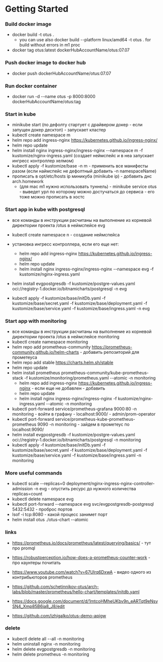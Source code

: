# Getting Started

### Build docker image

 * docker build -t otus .  
   * you can use also docker build  --platform linux/amd64 -t otus .  for build without errors in m1 proc 
 * docker tag otus:latest dockerHubAccountName/otus:07.07 

### Push docker image to docker hub
 
 * docker push  dockerHubAccountName/otus:07.07

### Run docker container

* docker run -d --name otus -p 8000:8000 dockerHubAccountName/otus:tag


### Start in kube

 * minikube start (по дефолту стартует с драйвером докер - если запущен докер десктоп) - запускает кластер
 * kubectl create namespace m
 * helm repo add ingress-nginx https://kubernetes.github.io/ingress-nginx/ 
 * helm repo update
 * helm install nginx ingress-nginx/ingress-nginx --namespace m -f kustomize/nginx-ingress.yaml 
  (создает неймспейс и в неа запускает ингресс контроллер хелмом)
 * kubectl apply -f kustomize/base -n m - применить все манифесты разом (если наймспейс не дефолтный добавить -n namespaceName)
 * прописать в opt/etc/hosts ip миникуба (minikube ip) - добавить днс arch.homework
   * (для mac m1 нужно использовать туннель) - minikube service otus - выведет урл по которому можно достучаться до сервиса - его тоже можно прописать в хостс

### Start app in kube with postgresql

* все команды в инструкции расчитаны на выполнение из корневой директории проекта /otus в неймспейсе evg
* kubectl create namespace n - создание неймспейса
*  установка ингресс контроллера, если его еще нет:
   * helm repo add ingress-nginx https://kubernetes.github.io/ingress-nginx/
   * helm repo update
   * helm install nginx ingress-nginx/ingress-nginx --namespace evg -f kustomize/nginx-ingress.yaml

* helm install evgpostgresdb -f kustomize/postgre-values.yaml oci://registry-1.docker.io/bitnamicharts/postgresql -n evg
* kubectl apply -f kustomize/base/initDb.yaml -f kustomize/base/secret.yaml -f kustomize/base/deployment.yaml -f  kustomize/base/service.yaml -f  kustomize/base/ingress.yaml -n evg 

### Start app with monitoring

* все команды в инструкции расчитаны на выполнение из корневой директории проекта /otus в неймспейсе monitoring
* kubectl create namespace monitoring
* helm repo add prometheus-community https://prometheus-community.github.io/helm-charts - добавить репозиторий для прометеуса
* helm repo add stable https://charts.helm.sh/stable
* helm repo update
* helm install prometheus prometheus-community/kube-prometheus-stack -f kustomize/monitoring/prometheus.yaml --atomic -n monitoring
   * helm repo add ingress-nginx https://kubernetes.github.io/ingress-nginx - если еще не добавлен - добавить
   * helm repo update
   * helm install nginx ingress-nginx/ingress-nginx -f kustomize/nginx-ingress.yaml --atomic -n monitoring
* kubectl port-forward service/prometheus-grafana 9000:80 -n monitoring - войти в графану - localhost:9000/ - admin/prom-operator
* kubectl port-forward service/prometheus-kube-prometheus-prometheus 9090 -n monitoring - зайдем в прометеус по localhost:9090/
* helm install evgpostgresdb -f kustomize/postgre-values.yaml oci://registry-1.docker.io/bitnamicharts/postgresql -n monitoring
* kubectl apply -f kustomize/base/initDb.yaml -f kustomize/base/secret.yaml -f kustomize/base/deployment.yaml -f  kustomize/base/service.yaml -f  kustomize/base/ingress.yaml -n monitoring



### More useful commands

* kubectl scale --replicas=0 deployment/nginx-ingress-nginx-controller-admission -n evg - опустить ресурс до нужного количества replicas=count 
* kubectl delete namespace evg
* kubectl port-forward --namespace evg svc/evgpostgresdb-postgresql 5432:5432 - проброс портов
* lsof -i tcp:8080 - какой процесс занимет порт
* helm install otus ./otus-chart --atomic

### links 

* https://prometheus.io/docs/prometheus/latest/querying/basics/ - тут про promql

* https://robustperception.io/how-does-a-prometheus-counter-work - про каунтеры почитать
* https://www.youtube.com/watch?v=67Ulrq6DxwA  - видео одного из контрибьюторов prometheus

* https://github.com/schetinnikov-otus/arch-labs/blob/master/prometheus/hello-chart/templates/initdb.yaml
* https://docs.google.com/document/d/1mtcoHMheUKbv9n_eARTqt9eNsySN4_Xmp85B6ia8_J8/edit

* https://github.com/izhigalko/otus-demo-apigw

### delete

* kubectl delete all --all  -n monitoring
* helm uninstall nginx -n monitoring
* helm delete evgpostgresdb -n monitoring
* helm delete prometheus -n monitoring